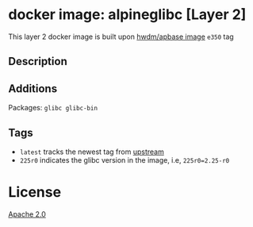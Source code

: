 # docker image: alpineglibc [Layer 2]

This layer 2 docker image is built upon [hwdm/apbase image](https://hub.docker.com/r/hwdm/apbase/) `e350` tag

## Description

## Additions
Packages: `glibc glibc-bin`

## Tags

* `latest` tracks the newest tag from [upstream](https://hub.docker.com/r/hwdm/apbase/)
* `225r0` indicates the glibc version in the image, i.e, `225r0=2.25-r0`

# License
[Apache 2.0](https://www.tldrlegal.com/l/apache2)
